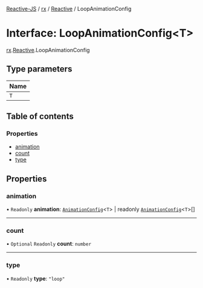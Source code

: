 [Reactive-JS](../README.md) / [rx](../modules/rx.md) / [Reactive](../modules/rx.Reactive.md) / LoopAnimationConfig

# Interface: LoopAnimationConfig<T\>

[rx](../modules/rx.md).[Reactive](../modules/rx.Reactive.md).LoopAnimationConfig

## Type parameters

| Name |
| :------ |
| `T` |

## Table of contents

### Properties

- [animation](rx.Reactive.LoopAnimationConfig.md#animation)
- [count](rx.Reactive.LoopAnimationConfig.md#count)
- [type](rx.Reactive.LoopAnimationConfig.md#type)

## Properties

### animation

• `Readonly` **animation**: [`AnimationConfig`](../modules/rx.Reactive.md#animationconfig)<`T`\> \| readonly [`AnimationConfig`](../modules/rx.Reactive.md#animationconfig)<`T`\>[]

___

### count

• `Optional` `Readonly` **count**: `number`

___

### type

• `Readonly` **type**: ``"loop"``
